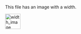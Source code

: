 <!-- >>>>>> BEGIN GENERATED FILE (resolve): SOURCE test/resolve/tmp/template_width_image.md -->
This file has an image with a width.

<!-- >>>>>> BEGIN RESOLVED IMAGES: INPUT-LINE '![width_image](../../../images/image.png | width=50)
' -->
<img src="https://raw.githubusercontent.com/BurdetteLamar/markdown_helper/master/images/image.png" alt="width_image" width="50">
<!-- <<<<<< END RESOLVED IMAGES: INPUT-LINE '![width_image](../../../images/image.png | width=50)
' -->
<!-- <<<<<< END GENERATED FILE (resolve): SOURCE test/resolve/tmp/template_width_image.md -->
